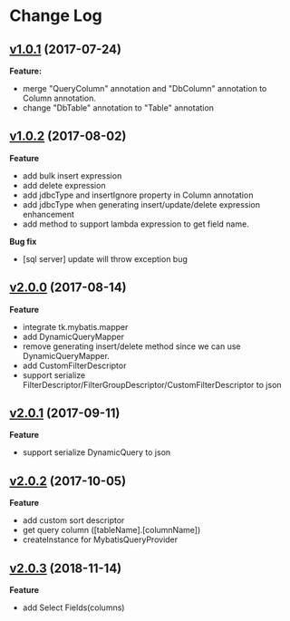 # Change Log

## [v1.0.1](https://github.com/wz2cool/mybatis-dynamic-query/tree/v1.0.1) (2017-07-24)

**Feature:**
- merge "QueryColumn" annotation and "DbColumn" annotation to Column annotation.
- change "DbTable" annotation to "Table" annotation

## [v1.0.2](https://github.com/wz2cool/mybatis-dynamic-query/tree/v1.0.1) (2017-08-02)
**Feature**
- add bulk insert expression
- add delete expression
- add jdbcType and insertIgnore property in Column annotation
- add jdbcType when generating insert/update/delete expression enhancement
- add method to support lambda expression to get field name.

**Bug fix**
- [sql server] update will throw exception bug

## [v2.0.0](https://github.com/wz2cool/mybatis-dynamic-query/tree/v2.0.0) (2017-08-14)
**Feature**
- integrate tk.mybatis.mapper
- add DynamicQueryMapper
- remove generating insert/delete method since we can use DynamicQueryMapper.
- add CustomFilterDescriptor
- support serialize FilterDescriptor/FilterGroupDescriptor/CustomFilterDescriptor to json

## [v2.0.1](https://github.com/wz2cool/mybatis-dynamic-query/tree/v2.0.1) (2017-09-11)
**Feature**
- support serialize DynamicQuery to json

## [v2.0.2](https://github.com/wz2cool/mybatis-dynamic-query/tree/v2.0.2) (2017-10-05)
**Feature**
- add custom sort descriptor
- get query column ([tableName].[columnName])
- createInstance for MybatisQueryProvider 

## [v2.0.3](https://github.com/wz2cool/mybatis-dynamic-query/tree/v2.0.3) (2018-11-14)
**Feature**
- add Select Fields(columns)
